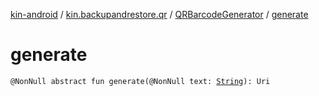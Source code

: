 [kin-android](../../index.md) / [kin.backupandrestore.qr](../index.md) / [QRBarcodeGenerator](index.md) / [generate](./generate.md)

# generate

`@NonNull abstract fun generate(@NonNull text: `[`String`](https://kotlinlang.org/api/latest/jvm/stdlib/kotlin/-string/index.html)`): Uri`